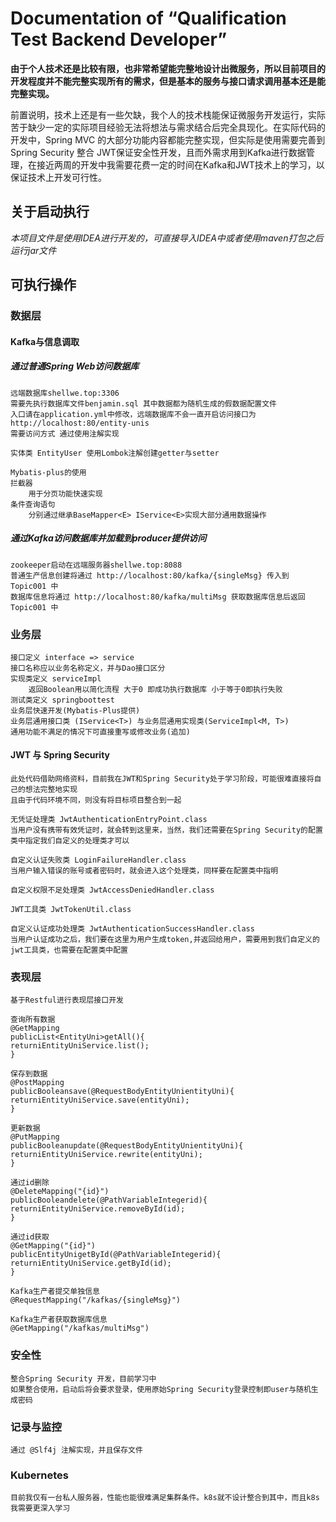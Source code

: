 # Documentation of “Qualification Test Backend Developer”

**由于个人技术还是比较有限，也非常希望能完整地设计出微服务，所以目前项目的开发程度并不能完整实现所有的需求，但是基本的服务与接口请求调用基本还是能完整实现。**

前置说明，技术上还是有一些欠缺，我个人的技术栈能保证微服务开发运行，实际苦于缺少一定的实际项目经验无法将想法与需求结合后完全具现化。在实际代码的开发中，Spring MVC 的大部分功能内容都能完整实现，但实际是使用需要完善到Spring Security 整合 JWT保证安全性开发，且而外需求用到Kafka进行数据管理，在接近两周的开发中我需要花费一定的时间在Kafka和JWT技术上的学习，以保证技术上开发可行性。


## 关于启动执行

*本项目文件是使用IDEA进行开发的，可直接导入IDEA中或者使用maven打包之后运行jar文件*


## 可执行操作

### 数据层

#### Kafka与信息调取

##### 通过普通Spring Web访问数据库
    远端数据库shellwe.top:3306
    需要先执行数据库文件benjamin.sql 其中数据都为随机生成的假数据配置文件
    入口请在application.yml中修改，远端数据库不会一直开启访问接口为
    http://localhost:80/entity-unis
    需要访问方式 通过使用注解实现
    
    实体类 EntityUser 使用Lombok注解创建getter与setter
    
    Mybatis-plus的使用
    拦截器
        用于分页功能快速实现
    条件查询语句
        分别通过继承BaseMapper<E> IService<E>实现大部分通用数据操作
    
##### 通过Kafka访问数据库并加载到producer提供访问
    zookeeper启动在远端服务器shellwe.top:8088
    普通生产信息创建将通过 http://localhost:80/kafka/{singleMsg} 传入到 Topic001 中
    数据库信息将通过 http://localhost:80/kafka/multiMsg 获取数据库信息后返回 Topic001 中

### 业务层
    接口定义 interface => service
	接口名称应以业务名称定义，并与Dao接口区分
	实现类定义 serviceImpl
		返回Boolean用以简化流程 大于0 即成功执行数据库 小于等于0即执行失败
	测试类定义 springboottest
    业务层快速开发(Mybatis-Plus提供)
	业务层通用接口类 (IService<T>) 与业务层通用实现类(ServiceImpl<M, T>)
	通用功能不满足的情况下可直接重写或修改业务(追加)

#### JWT 与 Spring Security
    此处代码借助网络资料，目前我在JWT和Spring Security处于学习阶段，可能很难直接将自己的想法完整地实现
    且由于代码环境不同，则没有将目标项目整合到一起

    无凭证处理类 JwtAuthenticationEntryPoint.class
    当用户没有携带有效凭证时，就会转到这里来，当然，我们还需要在Spring Security的配置类中指定我们自定义的处理类才可以

    自定义认证失败类 LoginFailureHandler.class
    当用户输入错误的账号或者密码时，就会进入这个处理类，同样要在配置类中指明

    自定义权限不足处理类 JwtAccessDeniedHandler.class

    JWT工具类 JwtTokenUtil.class

    自定义认证成功处理类 JwtAuthenticationSuccessHandler.class
    当用户认证成功之后，我们要在这里为用户生成token,并返回给用户，需要用到我们自定义的jwt工具类，也需要在配置类中配置

### 表现层
    基于Restful进行表现层接口开发

    查询所有数据
	@GetMapping
	publicList<EntityUni>getAll(){
	returniEntityUniService.list();
	}
	
    保存到数据
	@PostMapping
	publicBooleansave(@RequestBodyEntityUnientityUni){
	returniEntityUniService.save(entityUni);
	}

    更新数据
	@PutMapping
	publicBooleanupdate(@RequestBodyEntityUnientityUni){
	returniEntityUniService.rewrite(entityUni);
	}

    通过id删除
	@DeleteMapping("{id}")
	publicBooleandelete(@PathVariableIntegerid){
	returniEntityUniService.removeById(id);
	}
	
    通过id获取
	@GetMapping("{id}")
	publicEntityUnigetById(@PathVariableIntegerid){
	returniEntityUniService.getById(id);
	}

    Kafka生产者提交单独信息
    @RequestMapping("/kafkas/{singleMsg}")

    Kafka生产者获取数据库信息
    @GetMapping("/kafkas/multiMsg")
   


### 安全性

    整合Spring Security 开发，目前学习中
    如果整合使用，启动后将会要求登录，使用原始Spring Security登录控制即user与随机生成密码

### 记录与监控

    通过 @Slf4j 注解实现，并且保存文件

### Kubernetes
    目前我仅有一台私人服务器，性能也能很难满足集群条件。k8s就不设计整合到其中，而且k8s我需要更深入学习
